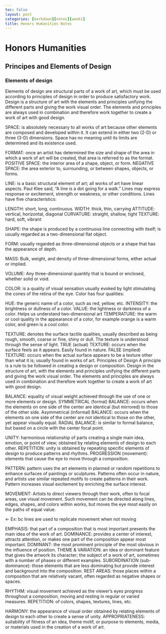 ```yaml
---
toc: false
layout: post
categories: [markdown][notes][week1]
title: Honors Humanities Notes
---
```


# Honors Humanities 
 
## Principes and Elements of Design

### Elements of design 

Elements of design are structural parts of a work of art, which must be used according to principles of design in order to produce satisfactory work. Design is a structure of art with the elements and principles unifying the different parts and giving the work visual order. The elements and principles are always used in combination and therefore work together to create a work of art with good design. 

SPACE: is absolutely necessary to all works of art because other elements are composed and developed within it. It can extend in either two (2-D) or three   (3-D) dimensions. Space has no meaning until its limits are determined and its existence used.

FORMAT: once an artist has determined the size and shape of the area in which a work of art will be created, that area is referred to as the format.
POSITIVE SPACE: the interior area of a shape, object, or form.
NEGATIVE SPACE: the area exterior to, surrounding, or between shapes, objects, or forms. 

LINE: is a basic structural element of art; all works of art have linear aspects. Paul Klee said, “A line is a dot going for a walk.” Lines may express response or excitement, strength or weakness, or other conditions. Lines have five characteristics: 

LENGTH: short, long, continuous.
WIDTH: thick, thin, carrying
ATTITUDE: vertical, horizontal, diagonal
CURVATURE: straight, shallow, tight
TEXTURE: hard, soft, vibrant

SHAPE: the shape is produced by a continuous line connecting with itself; is usually regarded as a two-dimensional flat object.

FORM: usually regarded as three-dimensional objects or a shape that has the appearance of depth.

MASS: Bulk, weight, and density of three-dimensional forms, either actual or implied.

VOLUME: Any three-dimensional quantity that is bound or enclosed, whether solid or void.

COLOR: is a quality of visual sensation usually evoked by light stimulating the cones of the retina of the eye. Color has four qualities:

HUE: the generic name of a color, such as red, yellow, etc.
INTENSITY: the brightness or dullness of a color.
VALUE: the lightness or darkness of a color. Helps us understand two-dimensional art 
TEMPERATURE: the warm or cool quality in the appearance of a color, for example orange is a warm color, and green is a cool color. 

TEXTURE: denotes the surface tactile qualities, usually described as being rough, smooth, coarse or fine, shiny or dull. The texture is understood through the sense of light.
TRUE (actual) TEXTURE: occurs when the surface feels as it appears. Easily found in nature.
FALSE (implied) TEXTURE: occurs when the actual surface appears to be a texture other than what it is; usually found in works of art. 
Principles of Design
A principle is a rule to be followed in creating a design or composition. Design in the structure of art, with the elements and principles unifying the different parts and giving the work visual order. The elements and principles are always used in combination and therefore work together to create a work of art with good design.

BALANCE: equality of visual weight achieved through the use of one or more elements or design.
SYMMETRICAL (formal) BALANCE: occurs when the elements on one side of the center are identical (but mirrored) to those of the other side. 
Asymmetrical (informal) BALANCE: occurs when the elements on one side of the center are not identical to those on the other, yet appear visually equal.
RADIAL BALANCE: is similar to formal balance, but based on a circle with the center focal point.

UNITY:  harmonious relationship of parts creating a single main idea, emotion, or point of view; obtained by relating elements of design to each other.
REPETITION: unity is obtained by repeating specific elements of design to produce patterns and rhythms. 
PROGRESSION (movement): elements that cause the eye to move through a composition. 

PATTERN: pattern uses the art elements in planned or random repetitions to enhance surfaces of paintings or sculptures. Patterns often occur in nature, and artists use similar repeated motifs to create patterns in their work. Pattern increases visual excitement by enriching the surface interest. 

 MOVEMENT: Artists to direct viewers through their work, often to focal areas,   use visual movement. Such movement can be directed along lines, edges, shapes, and colors within works, but moves the eye most easily on the paths of equal value. 

<- Ex: bc lines are used to replicate movement when not moving

EMPHASIS: that part of a composition that is most important presents the main idea of the work of art. 
DOMINANCE: provides a center of interest, attracts attention, or makes one part of the composition appear most important.
DOMINANT: the most prominent principle of the most obvious in the influence of position.
THEME & VARIATION: an idea or dominant feature that gives the artwork its character; the subject of a work of art, sometimes with a number of phases or different examples.
SUBORDINATION (sub-dominance): those elements that are less dominating but provide interest and background into the composition.
REST AREAS: those places within a composition that are relatively vacant, often regarded as negative shapes or spaces. 

RHYTHM: visual movement achieved as the viewer’s eyes progress throughout a composition, moving and resting in regular or varied measures.
REPETITION: of colors, shapes, textures, lines, etc.

HARMONY: the appearance of visual order obtained by relating elements of design to each other to create a sense of unity.
APPROPRIATENESS: suitability of fitness of an idea, theme motif, or purpose to elements, media, or materials used in the creation of a work of art.
